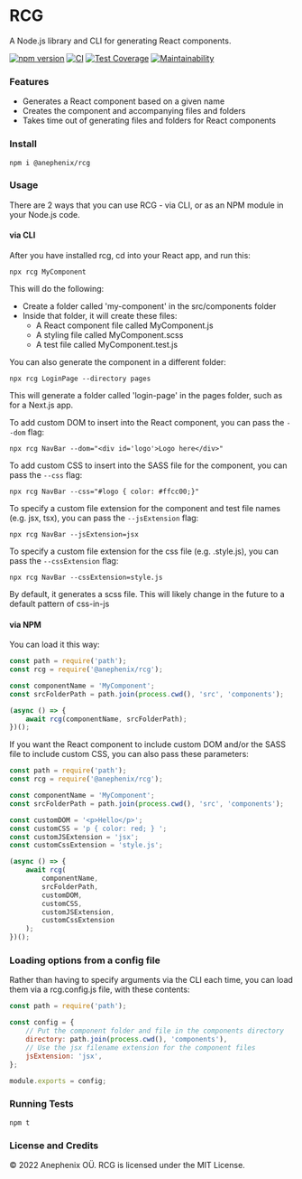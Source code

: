 # RCG

A Node.js library and CLI for generating React components.

[![npm version](https://badge.fury.io/js/%40anephenix%2Frcg.svg)](https://badge.fury.io/js/%40anephenix%2Frcg)
[![CI](https://github.com/anephenix/rcg/actions/workflows/node.js.yml/badge.svg)](https://github.com/anephenix/rcg/actions/workflows/node.js.yml)
[![Test Coverage](https://api.codeclimate.com/v1/badges/67061d6077ef7ceaa0c9/test_coverage)](https://codeclimate.com/github/anephenix/rcg/test_coverage)
[![Maintainability](https://api.codeclimate.com/v1/badges/67061d6077ef7ceaa0c9/maintainability)](https://codeclimate.com/github/anephenix/rcg/maintainability)

### Features

-   Generates a React component based on a given name
-   Creates the component and accompanying files and folders
-   Takes time out of generating files and folders for React components

### Install

```
npm i @anephenix/rcg
```

### Usage

There are 2 ways that you can use RCG - via CLI, or as an NPM module in your Node.js code.

#### via CLI

After you have installed rcg, cd into your React app, and run this:

```
npx rcg MyComponent
```

This will do the following:

-   Create a folder called 'my-component' in the src/components folder
-   Inside that folder, it will create these files:
    -   A React component file called MyComponent.js
    -   A styling file called MyComponent.scss
    -   A test file called MyComponent.test.js

You can also generate the component in a different folder:

```
npx rcg LoginPage --directory pages
```

This will generate a folder called 'login-page' in the pages folder, such as for a Next.js app.

To add custom DOM to insert into the React component, you can pass the `--dom` flag:

```
npx rcg NavBar --dom="<div id='logo'>Logo here</div>"
```

To add custom CSS to insert into the SASS file for the component, you can pass the `--css` flag:

```
npx rcg NavBar --css="#logo { color: #ffcc00;}"
```

To specify a custom file extension for the component and test file names (e.g. jsx, tsx), you can pass the `--jsExtension` flag:

```
npx rcg NavBar --jsExtension=jsx
```

To specify a custom file extension for the css file (e.g. .style.js), you can pass the `--cssExtension` flag:

```
npx rcg NavBar --cssExtension=style.js
```

By default, it generates a scss file. This will likely change in the future to a default pattern of css-in-js

#### via NPM

You can load it this way:

```javascript
const path = require('path');
const rcg = require('@anephenix/rcg');

const componentName = 'MyComponent';
const srcFolderPath = path.join(process.cwd(), 'src', 'components');

(async () => {
	await rcg(componentName, srcFolderPath);
})();
```

If you want the React component to include custom DOM and/or the SASS file to include custom CSS, you can also pass these parameters:

```javascript
const path = require('path');
const rcg = require('@anephenix/rcg');

const componentName = 'MyComponent';
const srcFolderPath = path.join(process.cwd(), 'src', 'components');

const customDOM = '<p>Hello</p>';
const customCSS = 'p { color: red; } ';
const customJSExtension = 'jsx';
const customCssExtension = 'style.js';

(async () => {
	await rcg(
		componentName,
		srcFolderPath,
		customDOM,
		customCSS,
		customJSExtension,
		customCssExtension
	);
})();
```

### Loading options from a config file

Rather than having to specify arguments via the CLI each time, you can load them via a rcg.config.js file, with these contents:

```javascript
const path = require('path');

const config = {
	// Put the component folder and file in the components directory
	directory: path.join(process.cwd(), 'components'),
	// Use the jsx filename extension for the component files
	jsExtension: 'jsx',
};

module.exports = config;
```

### Running Tests

```
npm t
```

### License and Credits

&copy; 2022 Anephenix OÜ. RCG is licensed under the MIT License.
